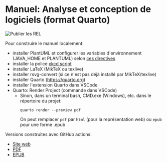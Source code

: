 # Manuel: Analyse et conception de logiciels (format Quarto)

![Publier les REL](https://github.com/fuhrmanator/log210-ndc-quarto/actions/workflows/quarto-render-publish.yml/badge.svg)

Pour construire le manuel localement:

- installer PlantUML et configurer les variables d'environnement (JAVA_HOME et PLANTUML) selon [ces directives](https://github.com/pandoc/lua-filters/tree/master/diagram-generator#plantuml)
- installer la police [xkcd script](https://github.com/ipython/xkcd-font/tree/master/xkcd-script/font)
- installer LaTeX (MikTeX ou texlive)
- installer rsvg-convert (si ce n'est pas déjà installé par MikTeX/texlive)
- installer Quarto (<https://quarto.org>)
- installer l'extension Quarto dans VSCode
- Quarto: Render Project (commande dans VSCode)
  - Sinon, dans un terminal bash, CMD.exe (Windows), etc. dans le répertoire du projet:
    ```
    quarto render --preview pdf
    ```
    On peut remplacer `pdf` par `html` (pour la représentation web) ou `epub` pour une forme .epub

Versions construites avec GitHub actions:

- [Site web](https://fuhrmanator.github.io/log210-ndc-quarto/)
- [PDF](https://fuhrmanator.github.io/log210-ndc-quarto/Analyse-et-conception-de-logiciels.pdf)
- [EPUB](https://fuhrmanator.github.io/log210-ndc-quarto/Analyse-et-conception-de-logiciels.epub)
